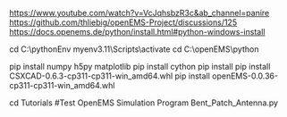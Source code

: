 https://www.youtube.com/watch?v=VcJqhsbzR3c&ab_channel=panire
https://github.com/thliebig/openEMS-Project/discussions/125
https://docs.openems.de/python/install.html#python-windows-install

cd  C:\pythonEnv
myenv3.11\Scripts\activate
cd C:\openEMS\python

pip install numpy h5py matplotlib
pip install cython
pip install 
pip install CSXCAD-0.6.3-cp311-cp311-win_amd64.whl
pip install openEMS-0.0.36-cp311-cp311-win_amd64.whl

cd Tutorials
#Test OpenEMS Simulation Program
Bent_Patch_Antenna.py
